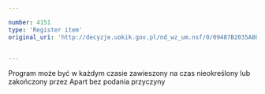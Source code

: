 ```yaml
---

number: 4151
type: 'Register item'
original_uri: 'http://decyzje.uokik.gov.pl/nd_wz_um.nsf/0/09487B2035A809EEC1257AE5002E961B?OpenDocument'


---
```


Program może być w każdym czasie zawieszony na czas nieokreślony lub zakończony przez Apart bez podania przyczyny
